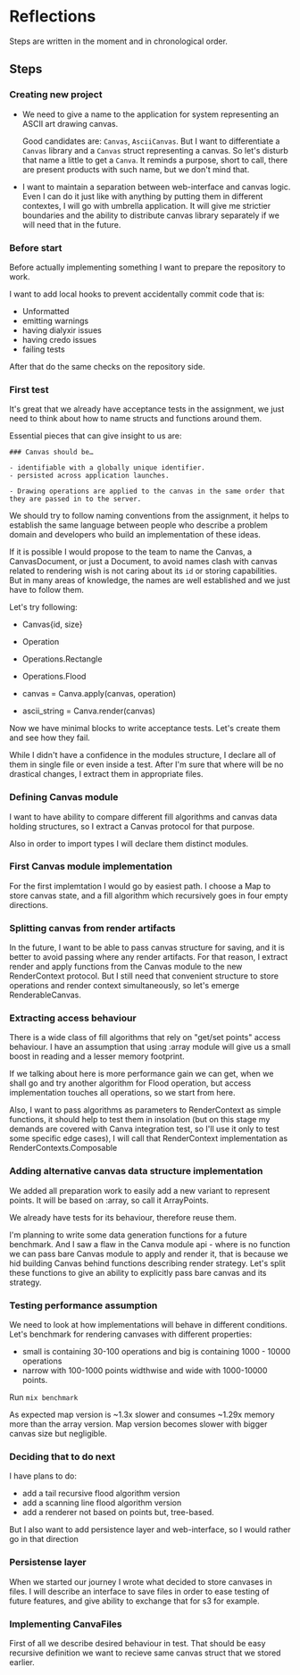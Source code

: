 # Reflections

Steps are written in the moment and in chronological order.

## Steps

### Creating new project

- We need to give a name to the application for system representing an ASCII art
  drawing canvas.

  Good candidates are: `Canvas`, `AsciiCanvas`. But I want to differentiate a `Canvas`
  library and a `Canvas` struct representing a canvas. So let's disturb that name
  a little to get a `Canva`. It reminds a purpose, short to call,
  there are present products with such name, but we don't mind that.

- I want to maintain a separation between web-interface and canvas logic.
  Even I can do it just like with anything by putting them in different
  contextes, I will go with umbrella application. It will give me strictier
  boundaries and the ability to distribute canvas library separately if we will
  need that in the future.

### Before start

Before actually implementing something I want to prepare the repository to work.

I want to add local hooks to prevent accidentally commit code that is:

- Unformatted
- emitting warnings
- having dialyxir issues
- having credo issues
- failing tests

After that do the same checks on the repository side.

### First test

It's great that we already have acceptance tests in the assignment, we just
need to think about how to name structs and functions around them.

Essential pieces that can give insight to us are:

```
### Canvas should be…

- identifiable with a globally unique identifier.
- persisted across application launches.
```

```
- Drawing operations are applied to the canvas in the same order that they are passed in to the server.
```

We should try to follow naming conventions from the assignment, it helps to
establish the same language between people who describe a problem domain and
developers who build an implementation of these ideas.

If it is possible I would propose to the team to name the Canvas, a CanvasDocument,
or just a Document, to avoid names clash with canvas related to rendering
wish is not caring about its `id` or storing capabilities. But in many areas
of knowledge, the names are well established and we just have to follow them.

Let's try following:

- Canvas{id, size}
- Operation
- Operations.Rectangle
- Operations.Flood

- canvas = Canva.apply(canvas, operation)
- ascii_string = Canva.render(canvas)

Now we have minimal blocks to write acceptance tests. Let's create them and see
how they fail.

While I didn't have a confidence in the modules structure, I declare all of 
them in single file or even inside a test. After I'm sure that where will be
no drastical changes, I extract them in appropriate files.

### Defining Canvas module

I want to have ability to compare different fill algorithms and canvas data
holding structures, so I extract a Canvas protocol for that purpose.

Also in order to import types I will declare them distinct modules.

### First Canvas module implementation

For the first implemtation I would go by easiest path. I choose a Map to store
canvas state, and a fill algorithm which recursively goes in four empty directions.

### Splitting canvas from render artifacts

In the future, I want to be able to pass canvas structure for saving, and it is better
to avoid passing where any render artifacts. For that reason, I extract
render and apply functions from the Canvas module to the new RenderContext protocol.
But I still need that convenient structure to store operations and render 
context simultaneously, so let's emerge RenderableCanvas.

### Extracting access behaviour

There is a wide class of fill algorithms that rely on "get/set points" access
behaviour. I have an assumption that using :array module will give us a small 
boost in reading and a lesser memory footprint.

If we talking about here is more performance gain we can get, when
we shall go and try another algorithm for Flood operation, but access implementation
touches all operations, so we start from here.

Also, I want to pass algorithms as parameters to RenderContext as simple
functions, it should help to test them in insolation (but on this stage
my demands are covered with Canva integration test, so I'll use it only
to test some specific edge cases), I will call that RenderContext 
implementation as RenderContexts.Composable

### Adding alternative canvas data structure implementation

We added all preparation work to easily add a new variant to represent points. 
It will be based on :array, so call it ArrayPoints.

We already have tests for its behaviour, therefore reuse them.

I'm planning to write some data generation functions for a future benchmark.
And I saw a flaw in the Canva module api - where is no function we can pass
bare Canvas module to apply and render it, that is because we hid
building Canvas behind functions describing render strategy. Let's split
these functions to give an ability to explicitly pass bare canvas and its
strategy.

### Testing performance assumption

We need to look at how implementations will behave in different conditions.
Let's benchmark for rendering canvases with different properties: 

  - small is containing 30-100 operations and 
    big is containing 1000 - 10000 operations
  - narrow with 100-1000 points widthwise and 
    wide with 1000-10000 points.

Run `mix benchmark`

As expected map version is ~1.3x slower and consumes ~1.29x memory more
than the array version. Map version becomes slower with bigger canvas size
but negligible.

### Deciding that to do next

I have plans to do:

  - add a tail recursive flood algorithm version
  - add a scanning line flood algorithm version
  - add a renderer not based on points but, tree-based.

But I also want to add persistence layer and web-interface, so I would
rather go in that direction

### Persistense layer

When we started our journey I wrote what decided to store canvases in files.
I will describe an interface to save files in order to ease testing
of future features, and give ability to exchange that for s3 for example.

### Implementing CanvaFiles

First of all we describe desired behaviour in test. That should be easy
recursive definition we want to recieve same canvas struct that we stored
earlier.
